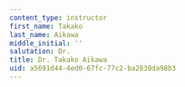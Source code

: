 ```yaml
---
content_type: instructor
first_name: Takako
last_name: Aikawa
middle_initial: ''
salutation: Dr.
title: Dr. Takako Aikawa
uid: a5691d44-4ed0-67fc-77c2-ba2830da98b3
---
```

